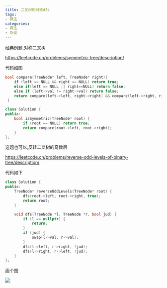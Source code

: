 ```yaml
---
title: 二叉树的对称dfs
tags:
- 算法
categories:
- 算法
- 杂谈
---
```


经典例题,对称二叉树

https://leetcode.cn/problems/symmetric-tree/description/

代码如图

```cpp
bool compare(TreeNode* left, TreeNode* right){
    if (left == NULL && right == NULL) return true;
    else if(left == NULL || right==NULL) return false;
    else if (left->val != right->val) return false;
    return compare(left->left, right->right) && compare(left->right, right->left);
 }

class Solution {
public:
    bool isSymmetric(TreeNode* root) {
        if (root == NULL) return true;
        return compare(root->left, root->right);
    }
};
```

这题也可以,反转二叉树的奇数层

https://leetcode.cn/problems/reverse-odd-levels-of-binary-tree/description/

代码如下

```cpp
class Solution {
public:
    TreeNode* reverseOddLevels(TreeNode* root) {
        dfs(root->left, root->right, true);
        return root;
    }

    void dfs(TreeNode *l, TreeNode *r, bool jud) {
        if (l == nullptr) {
            return;
        }
        if (jud) {
            swap(l->val, r->val);
        }
        dfs(l->left, r->right, !jud);
        dfs(l->right, r->left, !jud);
    }
};

```

画个图

![](二叉树对称.png)

<!-- more -->
